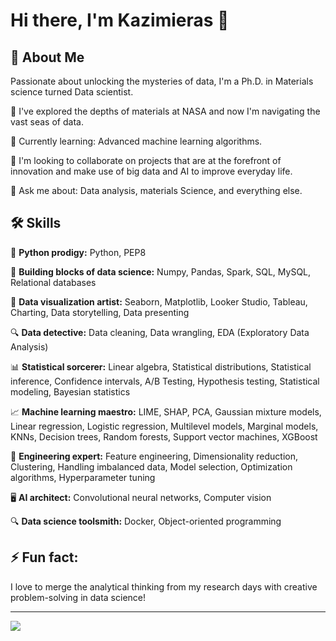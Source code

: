 # Hi there, I'm Kazimieras 👋

## 🚀 About Me
Passionate about unlocking the mysteries of data, I'm a Ph.D. in Materials science turned Data scientist.

🔭 I've explored the depths of materials at NASA and now I'm navigating the vast seas of data.

🌱 Currently learning: Advanced machine learning algorithms.

👯 I'm looking to collaborate on projects that are at the forefront of innovation and make use of big data and AI to improve everyday life.

💬 Ask me about: Data analysis, materials Science, and everything else.

## 🛠 Skills

🐍 **Python prodigy:**
Python, PEP8

🧱 **Building blocks of data science:**
Numpy, Pandas, Spark, SQL, MySQL, Relational databases

🎨 **Data visualization artist:**
Seaborn, Matplotlib, Looker Studio, Tableau, Charting, Data storytelling, Data presenting

🔍 **Data detective:**
Data cleaning, Data wrangling, EDA (Exploratory Data Analysis)

📊 **Statistical sorcerer:**
Linear algebra, Statistical distributions, Statistical inference, Confidence intervals, A/B Testing, Hypothesis testing, Statistical modeling, Bayesian statistics

📈 **Machine learning maestro:**
LIME, SHAP, PCA, Gaussian mixture models, Linear regression, Logistic regression, Multilevel models, Marginal models, KNNs, Decision trees, Random forests, Support vector machines, XGBoost

🔧 **Engineering expert:**
Feature engineering, Dimensionality reduction, Clustering, Handling imbalanced data, Model selection, Optimization algorithms, Hyperparameter tuning

🖥️ **AI architect:**
Convolutional neural networks, Computer vision

🔍 **Data science toolsmith:**
Docker, Object-oriented programming


## ⚡ Fun fact:
I love to merge the analytical thinking from my research days with creative problem-solving in data science!

---

<img src="https://giphy.com/embed/OnJLRvXvAmvPW">


